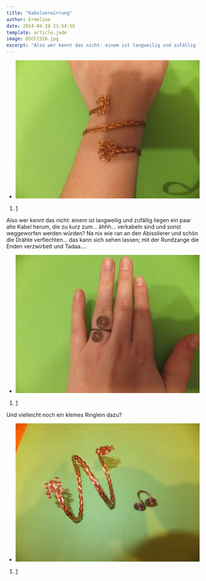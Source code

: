 ```yaml
---
title: "Kabelverwirrung"
author: Ermeline
date: 2014-04-28 21:54:55
template: article.jade
image: DSCF2326.jpg
excerpt: "Also wer kennt das nicht: einem ist langweilig und zufällig liegen ein paar alte Kabel herum"
---
```


-   ![DSCF2326](DSCF2326.jpg)

1.  [1](#)

Also wer kennt das nicht: einem ist langweilig und zufällig liegen ein
paar alte Kabel herum, die zu kurz zum... ähhh... verkabeln sind und
sonst weggeworfen werden würden? Na nix wie ran an den Abisolierer und
schön die Drähte verflechten... das kann sich sehen lassen; mit der
Rundzange die Enden verzwirbelt und Tadaa....

-   ![DSCF2325](DSCF2325.jpg)

1.  [1](#)

Und vielleicht noch ein kleines Ringlein dazu?

-   ![DSCF2329](DSCF2329.jpg)

1.  [1](#)

 

